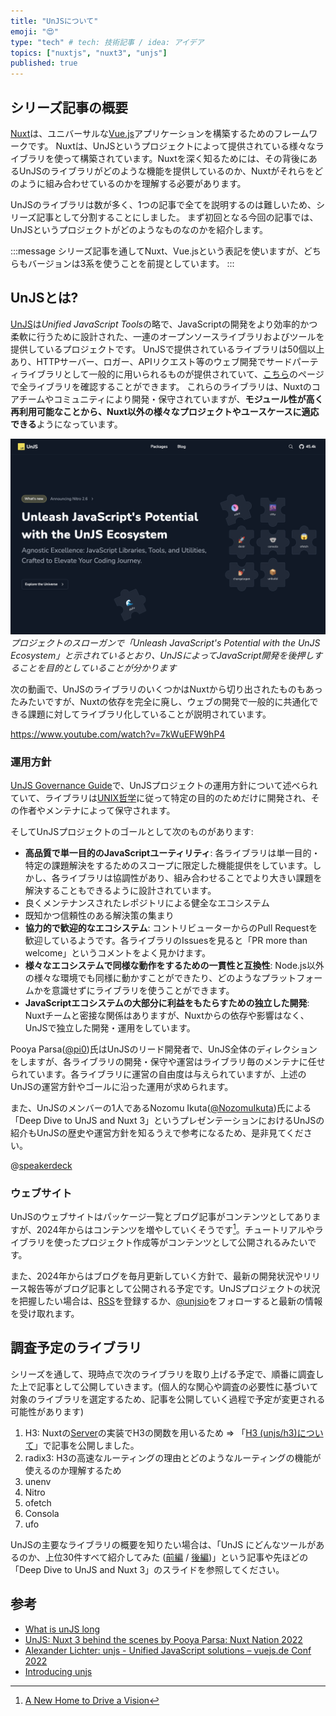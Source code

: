 ```yaml
---
title: "UnJSについて"
emoji: "😍"
type: "tech" # tech: 技術記事 / idea: アイデア
topics: ["nuxtjs", "nuxt3", "unjs"]
published: true
---
```


## シリーズ記事の概要

[Nuxt](https://nuxt.com/)は、ユニバーサルな[Vue.js](https://vuejs.org/)アプリケーションを構築するためのフレームワークです。
Nuxtは、UnJSというプロジェクトによって提供されている様々なライブラリを使って構築されています。Nuxtを深く知るためには、その背後にあるUnJSのライブラリがどのような機能を提供しているのか、Nuxtがそれらをどのように組み合わせているのかを理解する必要があります。

UnJSのライブラリは数が多く、1つの記事で全てを説明するのは難しいため、シリーズ記事として分割することにしました。
まず初回となる今回の記事では、UnJSというプロジェクトがどのようなものなのかを紹介します。

:::message
シリーズ記事を通してNuxt、Vue.jsという表記を使いますが、どちらもバージョンは3系を使うことを前提としています。
:::

## UnJSとは?

[UnJS](https://unjs.io/)は*Unified JavaScript Tools*の略で、JavaScriptの開発をより効率的かつ柔軟に行うために設計された、一連のオープンソースライブラリおよびツールを提供しているプロジェクトです。
UnJSで提供されているライブラリは50個以上あり、HTTPサーバー、ロガー、APIリクエスト等のウェブ開発でサードパーティライブラリとして一般的に用いられるものが提供されていて、[こちら](https://unjs.io/packages)のページで全ライブラリを確認することができます。
これらのライブラリは、Nuxtのコアチームやコミュニティにより開発・保守されていますが、**モジュール性が高く再利用可能なことから、Nuxt以外の様々なプロジェクトやユースケースに適応できる**ようになっています。

![UnJSのトップページのスクリーンショット](/images/unjs-website.png)
*プロジェクトのスローガンで「Unleash JavaScript's Potential with the UnJS Ecosystem」と示されているとおり、UnJSによってJavaScript開発を後押しすることを目的としていることが分かります*

次の動画で、UnJSのライブラリのいくつかはNuxtから切り出されたものもあったみたいですが、Nuxtの依存を完全に廃し、ウェブの開発で一般的に共通化できる課題に対してライブラリ化していることが説明されています。

https://www.youtube.com/watch?v=7kWuEFW9hP4

### 運用方針

[UnJS Governance Guide](https://github.com/unjs/governance)で、UnJSプロジェクトの運用方針について述べられていて、ライブラリは[UNIX哲学](https://ja.wikipedia.org/wiki/UNIX哲学)に従って特定の目的のためだけに開発され、その作者やメンテナによって保守されます。

そしてUnJSプロジェクトのゴールとして次のものがあります:

* **高品質で単一目的のJavaScriptユーティリティ**: 各ライブラリは単一目的・特定の課題解決をするためのスコープに限定した機能提供をしています。しかし、各ライブラリは協調性があり、組み合わせることでより大きい課題を解決することもできるように設計されています。
* 良くメンテナンスされたレポジトリによる健全なエコシステム
* 既知かつ信頼性のある解決策の集まり
* **協力的で歓迎的なエコシステム**: コントリビューターからのPull Requestを歓迎しているようです。各ライブラリのIssuesを見ると「PR more than welcome」というコメントをよく見かけます。
* **様々なエコシステムで同様な動作をするための一貫性と互換性**: Node.js以外の様々な環境でも同様に動かすことができたり、どのようなプラットフォームかを意識せずにライブラリを使うことができます。
* **JavaScriptエコシステムの大部分に利益をもたらすための独立した開発**: Nuxtチームと密接な関係はありますが、Nuxtからの依存や影響はなく、UnJSで独立した開発・運用をしています。

Pooya Parsa([@pi0](https://twitter.com/_pi0_))氏はUnJSのリード開発者で、UnJS全体のディレクションをしますが、各ライブラリの開発・保守や運営はライブラリ毎のメンテナに任せられています。各ライブラリに運営の自由度は与えられていますが、上述のUnJSの運営方針やゴールに沿った運用が求められます。

また、UnJSのメンバーの1人であるNozomu Ikuta([@NozomuIkuta](https://twitter.com/NozomuIkuta))氏による「Deep Dive to UnJS and Nuxt 3」というプレゼンテーションにおけるUnJSの紹介もUnJSの歴史や運営方針を知るうえで参考になるため、是非見てください。

@[speakerdeck](7d5edc3ef4ff462a8b840fb3de1ea107)

### ウェブサイト

UnJSのウェブサイトはパッケージ一覧とブログ記事がコンテンツとしてありますが、2024年からはコンテンツを増やしていくそうです[^1]。チュートリアルやライブラリを使ったプロジェクト作成等がコンテンツとして公開されるみたいです。

また、2024年からはブログを毎月更新していく方針で、最新の開発状況やリリース報告等がブログ記事として公開される予定です。UnJSプロジェクトの状況を把握したい場合は、[RSS](https://unjs.io/rss)を登録するか、[@unjsio](https://twitter.com/unjsio)をフォローすると最新の情報を受け取れます。

[^1]: [A New Home to Drive a Vision](https://unjs.io/blog/2023-12-11-a-new-home-to-drive-a-vision)

## 調査予定のライブラリ

シリーズを通して、現時点で次のライブラリを取り上げる予定で、順番に調査した上で記事として公開していきます。(個人的な関心や調査の必要性に基づいて対象のライブラリを選定するため、記事を公開していく過程で予定が変更される可能性があります)

1. H3: Nuxtの[Server](https://nuxt.com/docs/getting-started/server)の実装でH3の関数を用いるため => 「[H3 (unjs/h3)について](./introducing-unjs-h3)」で記事を公開しました。
2. radix3: H3の高速なルーティングの理由とどのようなルーティングの機能が使えるのか理解するため
3. unenv
4. Nitro
5. ofetch
6. Consola
7. ufo

UnJSの主要なライブラリの概要を知りたい場合は、「UnJS にどんなツールがあるのか、上位30件すべて紹介してみた ([前編](https://zenn.dev/ytr0903/articles/c6c42147ed29be) / [後編](https://zenn.dev/ytr0903/articles/6b50bf790c340b))」という記事や先ほどの「Deep Dive to UnJS and Nuxt 3」のスライドを参照してください。

## 参考

* [What is unJS long](https://www.youtube.com/watch?v=7kWuEFW9hP4)
* [UnJS: Nuxt 3 behind the scenes by Pooya Parsa: Nuxt Nation 2022](https://www.youtube.com/watch?v=8c5sNjdkEpU)
* [Alexander Lichter: unjs - Unified JavaScript solutions – vuejs.de Conf 2022](https://www.youtube.com/watch?v=zrSmzD9VH6A)
* [Introducing unjs](https://www.vuemastery.com/conferences/vueconf-us-2023/introducing-unjs/)
